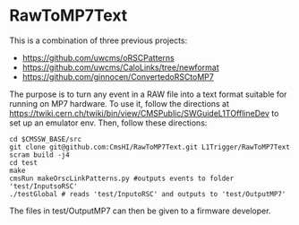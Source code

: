 RawToMP7Text
============

This is a combination of three previous projects:
* https://github.com/uwcms/oRSCPatterns
* https://github.com/uwcms/CaloLinks/tree/newformat
* https://github.com/ginnocen/ConvertedoRSCtoMP7

The purpose is to turn any event in a RAW file into a text format suitable for running on MP7 hardware. To use it, follow the directions at https://twiki.cern.ch/twiki/bin/view/CMSPublic/SWGuideL1TOfflineDev to set up an emulator env. Then, follow these directions:

```Shell
cd $CMSSW_BASE/src
git clone git@github.com:CmsHI/RawToMP7Text.git L1Trigger/RawToMP7Text
scram build -j4
cd test
make
cmsRun makeOrscLinkPatterns.py #outputs events to folder 'test/InputsoRSC'
./testGlobal # reads 'test/InputoRSC' and outputs to 'test/OutputMP7'
```

The files in  test/OutputMP7 can then be given to a firmware developer.
